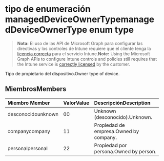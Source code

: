 # <a name="manageddeviceownertype-enum-type"></a><span data-ttu-id="0da89-101">tipo de enumeración managedDeviceOwnerType</span><span class="sxs-lookup"><span data-stu-id="0da89-101">managedDeviceOwnerType enum type</span></span>

> <span data-ttu-id="0da89-102">**Nota:** El uso de las API de Microsoft Graph para configurar las directivas y los controles de Intune requiere que el cliente tenga la [licencia correcta](https://go.microsoft.com/fwlink/?linkid=839381) para el servicio Intune.</span><span class="sxs-lookup"><span data-stu-id="0da89-102">**Note:** Using the Microsoft Graph APIs to configure Intune controls and policies still requires that the Intune service is [correctly licensed](https://go.microsoft.com/fwlink/?linkid=839381) by the customer.</span></span>

<span data-ttu-id="0da89-103">Tipo de propietario del dispositivo.</span><span class="sxs-lookup"><span data-stu-id="0da89-103">Owner type of device.</span></span>
## <a name="members"></a><span data-ttu-id="0da89-104">Miembros</span><span class="sxs-lookup"><span data-stu-id="0da89-104">Members</span></span>
|<span data-ttu-id="0da89-105">Miembro	</span><span class="sxs-lookup"><span data-stu-id="0da89-105">Member</span></span>|<span data-ttu-id="0da89-106">Valor</span><span class="sxs-lookup"><span data-stu-id="0da89-106">Value</span></span>|<span data-ttu-id="0da89-107">Descripción</span><span class="sxs-lookup"><span data-stu-id="0da89-107">Description</span></span>|
|:---|:---|:---|
|<span data-ttu-id="0da89-108">desconocido</span><span class="sxs-lookup"><span data-stu-id="0da89-108">unknown</span></span>|<span data-ttu-id="0da89-109">0</span><span class="sxs-lookup"><span data-stu-id="0da89-109">0</span></span>|<span data-ttu-id="0da89-110">Unknown (desconocido).</span><span class="sxs-lookup"><span data-stu-id="0da89-110">Unknown.</span></span>|
|<span data-ttu-id="0da89-111">company</span><span class="sxs-lookup"><span data-stu-id="0da89-111">company</span></span>|<span data-ttu-id="0da89-112">1</span><span class="sxs-lookup"><span data-stu-id="0da89-112">1</span></span>|<span data-ttu-id="0da89-113">Propiedad de empresa.</span><span class="sxs-lookup"><span data-stu-id="0da89-113">Owned by company.</span></span>|
|<span data-ttu-id="0da89-114">personal</span><span class="sxs-lookup"><span data-stu-id="0da89-114">personal</span></span>|<span data-ttu-id="0da89-115">2</span><span class="sxs-lookup"><span data-stu-id="0da89-115">2</span></span>|<span data-ttu-id="0da89-116">Propiedad por persona.</span><span class="sxs-lookup"><span data-stu-id="0da89-116">Owned by person.</span></span>|



